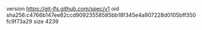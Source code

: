 version https://git-lfs.github.com/spec/v1
oid sha256:c4766b147ee82ccd90923558585bb18f345e4a907228d0105bff350fc9f73a29
size 4239
